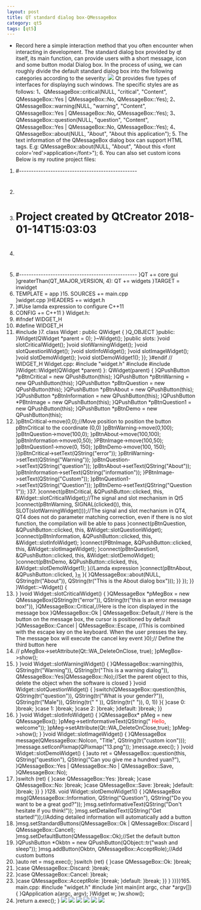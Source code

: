 ```yaml
---
layout: post
title: QT standard dialog box-QMessageBox
category: qt5
tags: [qt5]
---
```

* Record here a simple interaction method that you often encounter when interacting in development. The standard dialog box provided by qt itself, its main function, can provide users with a short message, icon and some button modal Dialog box.
In the process of using, we can roughly divide the default standard dialog box into the following categories according to the severity:
![](/md_blog/public/assets/2021-07-25/ef3feca9e0b41c22c0800f62563cfc30.JPEG)
Qt provides five types of interfaces for displaying such windows. The specific styles are as follows:
1、QMessageBox::critical(NULL, "critical", "Content", QMessageBox::Yes | QMessageBox::No, QMessageBox::Yes);
2、QMessageBox::warning(NULL, "warning", "Content", QMessageBox::Yes | QMessageBox::No, QMessageBox::Yes);
3、QMessageBox::question(NULL, "question", "Content", QMessageBox::Yes | QMessageBox::No, QMessageBox::Yes);
4、QMessageBox::about(NULL, "About", "About this application");
5\. The text information of the QMessageBox dialog box can support HTML tags. E.g:
QMessageBox::about(NULL, "About", "About this <font color='red'\>application</font\>");
6\. You can also set custom icons
Below is my routine
project files:
1. #-------------------------------------------------
2. #
3. # Project created by QtCreator 2018-01-14T15:03:03
4. #
5. #-------------------------------------------------
}QT += core gui
}greaterThan(QT_MAJOR_VERSION, 4): QT += widgets
}TARGET = inwidget
12. TEMPLATE = app
}15. SOURCES += main.cpp\
}widget.cpp
}HEADERS += widget.h
19. }#Use lamda expression to configure C++11
21. CONFIG += C++11 
}
Widget.h:
1. #ifndef WIDGET_H
2. #define WIDGET_H
3. #include <QWidget>
}7. class Widget : public QWidget
{
}Q_OBJECT
}public:
}Widget(QWidget *parent = 0);
}~Widget();
}public slots:
}void slotCriticalWidget();
}void slotWarningWidget();
}void slotQuestionWidget();
}void slotInfoWidget();
}void slotImageWidget();
}void slotDemoWidget();
}void slotDemoWidget1();
}};
}#endif // WIDGET_H
Widget.cpp:
#include "widget.h"
#include <QPushButton>
#include <QMessageBox>
}Widget::Widget(QWidget *parent)
}: QWidget(parent)
{
}QPushButton *pBtnCritical = new QPushButton(this);
}QPushButton *pBtnWarning = new QPushButton(this);
}QPushButton *pBtnQuestion = new QPushButton(this);
}QPushButton *pBtnAbout = new QPushButton(this);
}QPushButton *pBtnInformation = new QPushButton(this);
}QPushButton *PBtnImage = new QPushButton(this);
}QPushButton *pBtnQuestion1 = new QPushButton(this);
}QPushButton *pBtnDemo = new QPushButton(this);
16. }pBtnCritical->move(0,0);//Move position to position the button pBtnCritical to the coordinate (0,0)
}pBtnWarning->move(0,100);
}pBtnQuestion->move(100,0);
}pBtnAbout->move(100,100);
}pBtnInformation->move(0,50);
}PBtnImage->move(100,50);
}pBtnQuestion1->move(0, 150);
}pBtnDemo->move(100, 150);
}}pBtnCritical->setText(QString("error"));
}pBtnWarning->setText(QString("Warning"));
}pBtnQuestion->setText(QString("question"));
}pBtnAbout->setText(QString("About"));
}pBtnInformation->setText(QString("information"));
}PBtnImage->setText(QString("Custom"));
}pBtnQuestion1->setText(QString("Question"));
}pBtnDemo->setText(QString("Question 1"));
}37. }connect(pBtnCritical, &QPushButton::clicked, this, &Widget::slotCriticalWidget);//The signal and slot mechanism in Qt5
}connect(pBtnWarning, SIGNAL(clicked()), this, SLOT(slotWarningWidget()));//The signal and slot mechanism in QT4, QT4 does not do parameter matching correction, even if there is no slot function, the compilation will be able to pass 
}connect(pBtnQuestion, &QPushButton::clicked, this, &Widget::slotQuestionWidget);
}connect(pBtnInformation, &QPushButton::clicked, this, &Widget::slotInfoWidget);
}connect(PBtnImage, &QPushButton::clicked, this, &Widget::slotImageWidget);
}connect(pBtnQuestion1, &QPushButton::clicked, this, &Widget::slotDemoWidget);
}connect(pBtnDemo, &QPushButton::clicked, this, &Widget::slotDemoWidget1);
}//Lamda expression
}connect(pBtnAbout, &QPushButton::clicked,
}[=]()
}{
}QMessageBox::about(NULL, QString(tr("About")), QString(tr("This is the About dialog box")));
}}
});
}}
}Widget::~Widget()
{
58. }
}void Widget::slotCriticalWidget()
{
}QMessageBox *pMegBox = new QMessageBox(QString(tr("error")), QString(tr("this is an error message box!")),
}QMessageBox::Critical,//Here is the icon displayed in the message box
}QMessageBox::Ok | QMessageBox::Default,// Here is the button on the message box, the cursor is positioned by default
}QMessageBox::Cancel | QMessageBox::Escape, //This is combined with the escape key on the keyboard. When the user presses the key. The message box will execute the cancel key event
}0);// Define the third button here
68. // pMegBox->setAttribute(Qt::WA_DeleteOnClose, true);
}pMegBox->show();
70. }
}void Widget::slotWarningWidget()
{
}QMessageBox::warning(this, QString(tr("Warning")), QString(tr("This is a warning dialog")), QMessageBox::Yes|QMessageBox::No);//Set the parent object to this, delete the object when the software is closed
}
}void Widget::slotQuestionWidget()
{
}switch(QMessageBox::question(this, QString(tr("question")), QString(tr("What is your gender?")), QString(tr("Male")), QString(tr(" " )), QString(tr(" ")), 0, 1))
}{
}case 0:
}break;
}case 1:
}break;
}case 2:
}break;
}default:
}break;
}}
91. }
}void Widget::slotInfoWidget()
{
}QMessageBox* pMeg = new QMessageBox();
}pMeg->setInformativeText(QString(" <font color='red'>Hello</font>, welcome"));
}pMeg->setAttribute(Qt::WA_DeleteOnClose,true);
}pMeg->show();
}
}void Widget::slotImageWidget()
{
}QMessageBox message(QMessageBox::NoIcon, "Title", QString(tr("custom icon")));
}message.setIconPixmap(QPixmap("13.png"));
}message.exec();
}
}void Widget::slotDemoWidget()
{
}auto ret = QMessageBox::question(this, QString("question"), QString("Can you give me a hundred yuan?"),
}QMessageBox::Yes | QMessageBox::No | QMessageBox::Save,
}QMessageBox::No);
114. }switch (ret) {
}case QMessageBox::Yes:
}break;
}case QMessageBox::No:
}break;
}case QMessageBox::Save:
}break;
}default:
}break;
}}
}
}128. void Widget::slotDemoWidget1()
{
}QMessageBox msg(QMessageBox::Information, QString("Question"), QString("Do you want to be a great god?"));
}msg.setInformativeText(QString("Don't hesitate if you think!"));
}msg.setDetailedText(QString("Get started!"));//Adding detailed information will automatically add a button
133. }msg.setStandardButtons(QMessageBox::Ok | QMessageBox::Discard | QMessageBox::Cancel);
}msg.setDefaultButton(QMessageBox::Ok);//Set the default button
136. }QPushButton *Okbtn = new QPushButton(QObject::tr("wash and sleep"));
}msg.addButton(Okbtn, QMessageBox::AcceptRole);//Add custom buttons
139. }auto ret = msg.exec();
}switch (ret) {
}case QMessageBox::Ok:
}break;
144. }case QMessageBox::Discard:
}break;
147. }case QMessageBox::Cancel:
}break;
150. }case QMessageBox::AcceptRole:
}break;
}default:
}break;
}}
}
}}}}165. 
main.cpp:
#include "widget.h"
#include <QApplication>
}int main(int argc, char *argv[])
{
}QApplication a(argc, argv);
}Widget w;
}w.show();
9. }return a.exec();
}
![](/md_blog/public/assets/2021-07-25/498f9e6bda38f2c9c5ccca1f5a3a9464.png)
![](/md_blog/public/assets/2021-07-25/e157c9a0a9e54e80fdd56cc76ce61282.png)
![](/md_blog/public/assets/2021-07-25/a1d5ded8f083bf0ddabe5be3312ed5a6.png) ![](/md_blog/public/assets/2021-07-25/394e8f1f9a0b6d6787df89a7b10ebbaf.png)
![](/md_blog/public/assets/2021-07-25/e4f3e6c4319cc552bb2df3dacb4002cd.png) ![](/md_blog/public/assets/2021-07-25/dc448e3b6ebc0ad006b7196392116989.png)